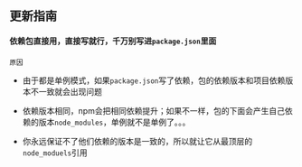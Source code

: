 ## 更新指南

#### 依赖包直接用，直接写就行，千万别写进`package.json`里面

`原因`

* 由于都是单例模式，如果`package.json`写了依赖，包的依赖版本和项目依赖版本不一致就会出现问题

* 依赖版本相同，npm会把相同依赖提升；如果不一样，包的下面会产生自己依赖的版本`node_modules`，单例就不是单例了。。。

* 你永远保证不了他们依赖的版本是一致的，所以就让它从最顶层的`node_moduels`引用